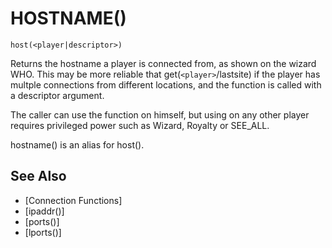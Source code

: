# HOSTNAME()
`host(<player|descriptor>)`

  Returns the hostname a player is connected from, as shown on the wizard WHO. This may be more reliable that get(`<player>`/lastsite) if the player has multple connections from different locations, and the function is called with a descriptor argument.

  The caller can use the function on himself, but using on any other player requires privileged power such as Wizard, Royalty or SEE_ALL.

  hostname() is an alias for host().


## See Also
- [Connection Functions]
- [ipaddr()]
- [ports()]
- [lports()]

